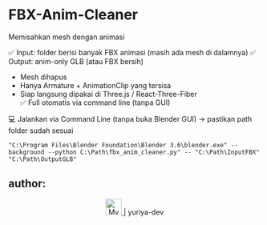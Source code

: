 # FBX-Anim-Cleaner
Memisahkan mesh dengan animasi

✅ Input: folder berisi banyak FBX animasi (masih ada mesh di dalamnya)
✅ Output: anim-only GLB (atau FBX bersih)
  - Mesh dihapus
  - Hanya Armature + AnimationClip yang tersisa
  - Siap langsung dipakai di Three.js / React-Three-Fiber  
✅ Full otomatis via command line (tanpa GUI)

💻 Jalankan via Command Line (tanpa buka Blender GUI)
-> pastikan path folder sudah sesuai
```
"C:\Program Files\Blender Foundation\Blender 3.6\blender.exe" --background --python C:\Path\fbx_anim_cleaner.py" -- "C:\Path\InputFBX" "C:\Path\OutputGLB"
```

author:
--
<p align="center" >
  <a href="https://github.com/yuriya-dev" target="_blank">
    <img src="https://i.postimg.cc/F16xhxs4/avatar.png" alt="My Avatar" width="32" />
  </a>
  | yuriya-dev
</p>
